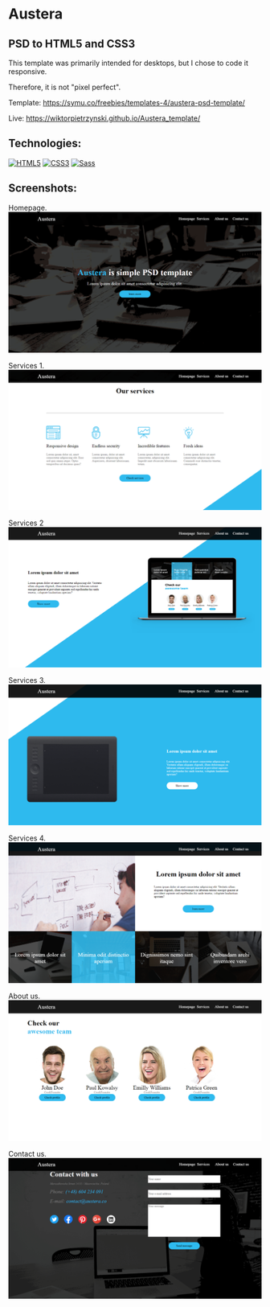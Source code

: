 # Austera
## PSD to HTML5 and CSS3
This template was primarily intended for desktops, but I chose to code it responsive.

Therefore, it is not "pixel perfect".

Template: https://symu.co/freebies/templates-4/austera-psd-template/  

Live: https://wiktorpietrzynski.github.io/Austera_template/




## Technologies:

[![HTML5](https://img.shields.io/badge/-HTML5-E34F26?style=flat-square&logo=html5&logoColor=white)]()
[![CSS3](https://img.shields.io/badge/-CSS3-1572B6?style=flat-square&logo=css3)]()
[![Sass](https://img.shields.io/badge/-Sass-pink?style=flat-square&logo=Sass)]()



## Screenshots:

Homepage.
![homepage](/screenshots/homepage.png "homepage")

Services 1.
![services_1](/screenshots/services_1.png "services 1")

Services 2
![services_2](/screenshots/services_2.png "services 2")

Services 3.
![services_3](/screenshots/services_3.png "services 3")

Services 4.
![services_4](/screenshots/services_4.png "services 4")

About us.
![about_us](/screenshots/about_us.png "about us")

Contact us.
![contact_us](/screenshots/contact_us.png "contact us")
